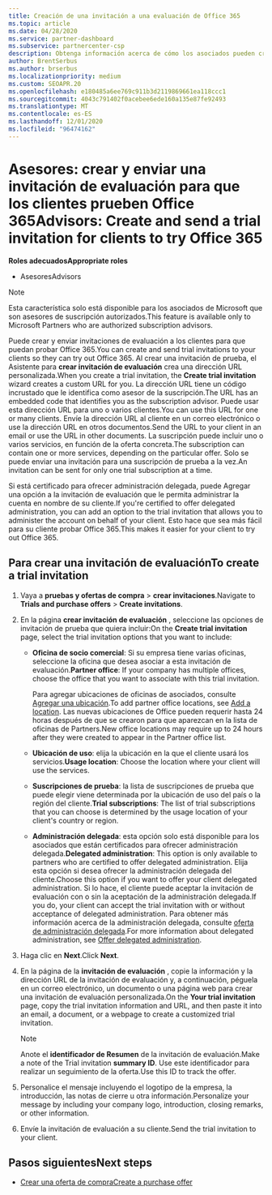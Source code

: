 ```yaml
---
title: Creación de una invitación a una evaluación de Office 365
ms.topic: article
ms.date: 04/28/2020
ms.service: partner-dashboard
ms.subservice: partnercenter-csp
description: Obtenga información acerca de cómo los asociados pueden crear y enviar invitaciones de evaluación a sus clientes para probar Office 365. Los asociados son un asesor de suscripción autorizado.
author: BrentSerbus
ms.author: brserbus
ms.localizationpriority: medium
ms.custom: SEOAPR.20
ms.openlocfilehash: e180485a6ee769c911b3d2119869661ea118ccc1
ms.sourcegitcommit: 4043c791402f0acebee6ede160a135e87fe92493
ms.translationtype: MT
ms.contentlocale: es-ES
ms.lasthandoff: 12/01/2020
ms.locfileid: "96474162"
---
```

# <a name="advisors-create-and-send-a-trial-invitation-for-clients-to-try-office-365"></a><span data-ttu-id="24f18-104">Asesores: crear y enviar una invitación de evaluación para que los clientes prueben Office 365</span><span class="sxs-lookup"><span data-stu-id="24f18-104">Advisors: Create and send a trial invitation for clients to try Office 365</span></span>


<span data-ttu-id="24f18-105">**Roles adecuados**</span><span class="sxs-lookup"><span data-stu-id="24f18-105">**Appropriate roles**</span></span>

- <span data-ttu-id="24f18-106">Asesores</span><span class="sxs-lookup"><span data-stu-id="24f18-106">Advisors</span></span>

> [!NOTE]
> <span data-ttu-id="24f18-107">Esta característica solo está disponible para los asociados de Microsoft que son asesores de suscripción autorizados.</span><span class="sxs-lookup"><span data-stu-id="24f18-107">This feature is available only to Microsoft Partners who are authorized subscription advisors.</span></span>

<span data-ttu-id="24f18-108">Puede crear y enviar invitaciones de evaluación a los clientes para que puedan probar Office 365.</span><span class="sxs-lookup"><span data-stu-id="24f18-108">You can create and send trial invitations to your clients so they can try out Office 365.</span></span> <span data-ttu-id="24f18-109">Al crear una invitación de prueba, el Asistente para **crear invitación de evaluación** crea una dirección URL personalizada.</span><span class="sxs-lookup"><span data-stu-id="24f18-109">When you create a trial invitation, the **Create trial invitation** wizard creates a custom URL for you.</span></span> <span data-ttu-id="24f18-110">La dirección URL tiene un código incrustado que le identifica como asesor de la suscripción.</span><span class="sxs-lookup"><span data-stu-id="24f18-110">The URL has an embedded code that identifies you as the subscription advisor.</span></span> <span data-ttu-id="24f18-111">Puede usar esta dirección URL para uno o varios clientes.</span><span class="sxs-lookup"><span data-stu-id="24f18-111">You can use this URL for one or many clients.</span></span> <span data-ttu-id="24f18-112">Envíe la dirección URL al cliente en un correo electrónico o use la dirección URL en otros documentos.</span><span class="sxs-lookup"><span data-stu-id="24f18-112">Send the URL to your client in an email or use the URL in other documents.</span></span> <span data-ttu-id="24f18-113">La suscripción puede incluir uno o varios servicios, en función de la oferta concreta.</span><span class="sxs-lookup"><span data-stu-id="24f18-113">The subscription can contain one or more services, depending on the particular offer.</span></span> <span data-ttu-id="24f18-114">Solo se puede enviar una invitación para una suscripción de prueba a la vez.</span><span class="sxs-lookup"><span data-stu-id="24f18-114">An invitation can be sent for only one trial subscription at a time.</span></span>

<span data-ttu-id="24f18-115">Si está certificado para ofrecer administración delegada, puede Agregar una opción a la invitación de evaluación que le permita administrar la cuenta en nombre de su cliente.</span><span class="sxs-lookup"><span data-stu-id="24f18-115">If you're certified to offer delegated administration, you can add an option to the trial invitation that allows you to administer the account on behalf of your client.</span></span> <span data-ttu-id="24f18-116">Esto hace que sea más fácil para su cliente probar Office 365.</span><span class="sxs-lookup"><span data-stu-id="24f18-116">This makes it easier for your client to try out Office 365.</span></span>

## <a name="to-create-a-trial-invitation"></a><span data-ttu-id="24f18-117">Para crear una invitación de evaluación</span><span class="sxs-lookup"><span data-stu-id="24f18-117">To create a trial invitation</span></span>

1. <span data-ttu-id="24f18-118">Vaya a **pruebas y ofertas de compra**  >  **crear invitaciones**.</span><span class="sxs-lookup"><span data-stu-id="24f18-118">Navigate to **Trials and purchase offers** > **Create invitations**.</span></span>

2. <span data-ttu-id="24f18-119">En la página **crear invitación de evaluación** , seleccione las opciones de invitación de prueba que quiera incluir:</span><span class="sxs-lookup"><span data-stu-id="24f18-119">On the **Create trial invitation** page, select the trial invitation options that you want to include:</span></span>

    - <span data-ttu-id="24f18-120">**Oficina de socio comercial**: Si su empresa tiene varias oficinas, seleccione la oficina que desea asociar a esta invitación de evaluación.</span><span class="sxs-lookup"><span data-stu-id="24f18-120">**Partner office**: If your company has multiple offices, choose the office that you want to associate with this trial invitation.</span></span>

        <span data-ttu-id="24f18-121">Para agregar ubicaciones de oficinas de asociados, consulte [Agregar una ubicación](manage-locations.md).</span><span class="sxs-lookup"><span data-stu-id="24f18-121">To add partner office locations, see [Add a location](manage-locations.md).</span></span> <span data-ttu-id="24f18-122">Las nuevas ubicaciones de Office pueden requerir hasta 24 horas después de que se crearon para que aparezcan en la lista de oficinas de Partners.</span><span class="sxs-lookup"><span data-stu-id="24f18-122">New office locations may require up to 24 hours after they were created to appear in the Partner office list.</span></span>

    - <span data-ttu-id="24f18-123">**Ubicación de uso**: elija la ubicación en la que el cliente usará los servicios.</span><span class="sxs-lookup"><span data-stu-id="24f18-123">**Usage location**: Choose the location where your client will use the services.</span></span>
    - <span data-ttu-id="24f18-124">**Suscripciones de prueba**: la lista de suscripciones de prueba que puede elegir viene determinada por la ubicación de uso del país o la región del cliente.</span><span class="sxs-lookup"><span data-stu-id="24f18-124">**Trial subscriptions**: The list of trial subscriptions that you can choose is determined by the usage location of your client's country or region.</span></span>
    - <span data-ttu-id="24f18-125">**Administración delegada**: esta opción solo está disponible para los asociados que están certificados para ofrecer administración delegada.</span><span class="sxs-lookup"><span data-stu-id="24f18-125">**Delegated administration**: This option is only available to partners who are certified to offer delegated administration.</span></span> <span data-ttu-id="24f18-126">Elija esta opción si desea ofrecer la administración delegada del cliente.</span><span class="sxs-lookup"><span data-stu-id="24f18-126">Choose this option if you want to offer your client delegated administration.</span></span> <span data-ttu-id="24f18-127">Si lo hace, el cliente puede aceptar la invitación de evaluación con o sin la aceptación de la administración delegada.</span><span class="sxs-lookup"><span data-stu-id="24f18-127">If you do, your client can accept the trial invitation with or without acceptance of delegated administration.</span></span> <span data-ttu-id="24f18-128">Para obtener más información acerca de la administración delegada, consulte [oferta de administración delegada](customers-revoke-admin-privileges.md).</span><span class="sxs-lookup"><span data-stu-id="24f18-128">For more information about delegated administration, see [Offer delegated administration](customers-revoke-admin-privileges.md).</span></span>

3. <span data-ttu-id="24f18-129">Haga clic en **Next**.</span><span class="sxs-lookup"><span data-stu-id="24f18-129">Click **Next**.</span></span>

4. <span data-ttu-id="24f18-130">En la página de la **invitación de evaluación** , copie la información y la dirección URL de la invitación de evaluación y, a continuación, péguela en un correo electrónico, un documento o una página web para crear una invitación de evaluación personalizada.</span><span class="sxs-lookup"><span data-stu-id="24f18-130">On the **Your trial invitation** page, copy the trial invitation information and URL, and then paste it into an email, a document, or a webpage to create a customized trial invitation.</span></span>

    > [!NOTE]
    > <span data-ttu-id="24f18-131">Anote el **identificador de Resumen** de la invitación de evaluación.</span><span class="sxs-lookup"><span data-stu-id="24f18-131">Make a note of the Trial invitation **summary ID**.</span></span> <span data-ttu-id="24f18-132">Use este identificador para realizar un seguimiento de la oferta.</span><span class="sxs-lookup"><span data-stu-id="24f18-132">Use this ID to track the offer.</span></span>

5. <span data-ttu-id="24f18-133">Personalice el mensaje incluyendo el logotipo de la empresa, la introducción, las notas de cierre u otra información.</span><span class="sxs-lookup"><span data-stu-id="24f18-133">Personalize your message by including your company logo, introduction, closing remarks, or other information.</span></span>

6. <span data-ttu-id="24f18-134">Envíe la invitación de evaluación a su cliente.</span><span class="sxs-lookup"><span data-stu-id="24f18-134">Send the trial invitation to your client.</span></span>

## <a name="next-steps"></a><span data-ttu-id="24f18-135">Pasos siguientes</span><span class="sxs-lookup"><span data-stu-id="24f18-135">Next steps</span></span>

- [<span data-ttu-id="24f18-136">Crear una oferta de compra</span><span class="sxs-lookup"><span data-stu-id="24f18-136">Create a purchase offer</span></span>](advisor-create-a-purchase-offer.md)
